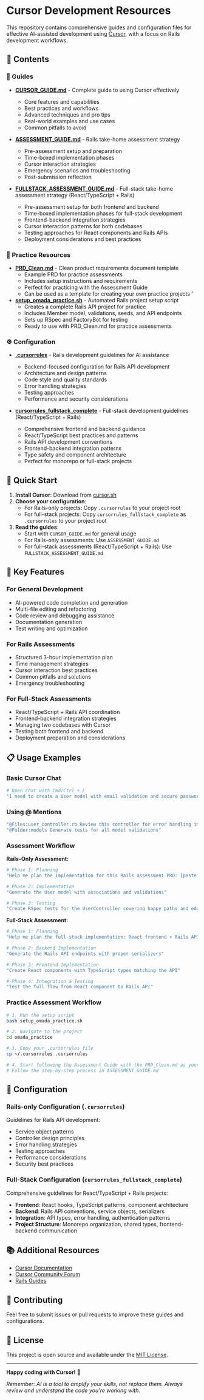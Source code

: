 # Cursor Development Resources

This repository contains comprehensive guides and configuration files for effective AI-assisted development using [Cursor](https://cursor.sh), with a focus on Rails development workflows.

## 📁 Contents

### 📖 Guides

- **[CURSOR_GUIDE.md](./CURSOR_GUIDE.md)** - Complete guide to using Cursor effectively
  - Core features and capabilities
  - Best practices and workflows
  - Advanced techniques and pro tips
  - Real-world examples and use cases
  - Common pitfalls to avoid

- **[ASSESSMENT_GUIDE.md](./ASSESSMENT_GUIDE.md)** - Rails take-home assessment strategy
  - Pre-assessment setup and preparation
  - Time-boxed implementation phases
  - Cursor interaction strategies
  - Emergency scenarios and troubleshooting
  - Post-submission reflection

- **[FULLSTACK_ASSESSMENT_GUIDE.md](./FULLSTACK_ASSESSMENT_GUIDE.md)** - Full-stack take-home assessment strategy (React/TypeScript + Rails)
  - Pre-assessment setup for both frontend and backend
  - Time-boxed implementation phases for full-stack development
  - Frontend-backend integration strategies
  - Cursor interaction patterns for both codebases
  - Testing approaches for React components and Rails APIs
  - Deployment considerations and best practices

### 💼 Practice Resources

- **[PRD_Clean.md](./PRD_Clean.md)** - Clean product requirements document template
  - Example PRD for practice assessments
  - Includes setup instructions and requirements
  - Perfect for practicing with the Assessment Guide
  - Can be used as a template for creating your own practice projects
ˆ
- **[setup_omada_practice.sh](./setup_omada_practice.sh)** - Automated Rails project setup script
  - Creates a complete Rails API project for practice
  - Includes Member model, validations, seeds, and API endpoints
  - Sets up RSpec and FactoryBot for testing
  - Ready to use with PRD_Clean.md for practice assessments

### ⚙️ Configuration

- **[.cursorrules](./.cursorrules)** - Rails development guidelines for AI assistance
  - Backend-focused configuration for Rails API development
  - Architecture and design patterns
  - Code style and quality standards
  - Error handling strategies
  - Testing approaches
  - Performance and security considerations

- **[cursorrules_fullstack_complete](./cursorrules_fullstack_complete)** - Full-stack development guidelines (React/TypeScript + Rails)
  - Comprehensive frontend and backend guidance
  - React/TypeScript best practices and patterns
  - Rails API development conventions
  - Frontend-backend integration patterns
  - Type safety and component architecture
  - Perfect for monorepo or full-stack projects

## 🚀 Quick Start

1. **Install Cursor**: Download from [cursor.sh](https://cursor.sh)
2. **Choose your configuration**:
   - For Rails-only projects: Copy `.cursorrules` to your project root
   - For full-stack projects: Copy `cursorrules_fullstack_complete` as `.cursorrules` to your project root
3. **Read the guides**: 
   - Start with `CURSOR_GUIDE.md` for general usage
   - For Rails-only assessments: Use `ASSESSMENT_GUIDE.md`
   - For full-stack assessments (React/TypeScript + Rails): Use `FULLSTACK_ASSESSMENT_GUIDE.md`

## 🎯 Key Features

### For General Development
- AI-powered code completion and generation
- Multi-file editing and refactoring
- Code review and debugging assistance
- Documentation generation
- Test writing and optimization

### For Rails Assessments
- Structured 3-hour implementation plan
- Time management strategies
- Cursor interaction best practices
- Common pitfalls and solutions
- Emergency troubleshooting

### For Full-Stack Assessments
- React/TypeScript + Rails API coordination
- Frontend-backend integration strategies
- Managing two codebases with Cursor
- Testing both frontend and backend
- Deployment preparation and considerations

## 📋 Usage Examples

### Basic Cursor Chat
```bash
# Open chat with Cmd/Ctrl + L
"I need to create a User model with email validation and secure password hashing"
```

### Using @ Mentions
```bash
"@Files:user_controller.rb Review this controller for error handling improvements"
"@Folder:models Generate tests for all model validations"
```

### Assessment Workflow

**Rails-Only Assessment:**
```bash
# Phase 1: Planning
"Help me plan the implementation for this Rails assessment PRD: [paste requirements]"

# Phase 2: Implementation
"Generate the User model with associations and validations"

# Phase 3: Testing
"Create RSpec tests for the UserController covering happy paths and edge cases"
```

**Full-Stack Assessment:**
```bash
# Phase 1: Planning
"Help me plan the full-stack implementation: React frontend + Rails API backend"

# Phase 2: Backend Implementation
"Generate the Rails API endpoints with proper serializers"

# Phase 3: Frontend Implementation
"Create React components with TypeScript types matching the API"

# Phase 4: Integration & Testing
"Test the full flow from React component to Rails API"
```

### Practice Assessment Workflow
```bash
# 1. Run the setup script
bash setup_omada_practice.sh

# 2. Navigate to the project
cd omada_practice

# 3. Copy your .cursorrules file
cp ~/.cursorrules .cursorrules

# 4. Start following the Assessment Guide with the PRD_Clean.md as your requirements
# Follow the step-by-step process in ASSESSMENT_GUIDE.md
```

## 🔧 Configuration

### Rails-only Configuration (`.cursorrules`)
Guidelines for Rails API development:
- Service object patterns
- Controller design principles
- Error handling strategies
- Testing approaches
- Performance considerations
- Security best practices

### Full-Stack Configuration (`cursorrules_fullstack_complete`)
Comprehensive guidelines for React/TypeScript + Rails projects:
- **Frontend**: React hooks, TypeScript patterns, component architecture
- **Backend**: Rails API conventions, service objects, serializers
- **Integration**: API types, error handling, authentication patterns
- **Project Structure**: Monorepo organization, shared types, frontend-backend communication

## 📚 Additional Resources

- [Cursor Documentation](https://docs.cursor.sh)
- [Cursor Community Forum](https://forum.cursor.sh)
- [Rails Guides](https://guides.rubyonrails.org/)

## 🤝 Contributing

Feel free to submit issues or pull requests to improve these guides and configurations.

## 📄 License

This project is open source and available under the [MIT License](LICENSE).

---

**Happy coding with Cursor! 🚀**

*Remember: AI is a tool to amplify your skills, not replace them. Always review and understand the code you're working with.*
